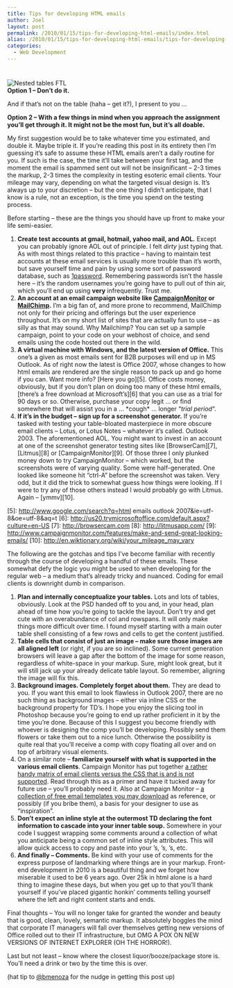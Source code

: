```yaml
---
title: Tips for developing HTML emails
author: Joel
layout: post
permalink: /2010/01/15/tips-for-developing-html-emails/index.html
alias: /2010/01/15/tips-for-developing-html-emails/tips-for-developing-html-emails
categories:
  - Web Development
---
```

# 

![Nested tables FTL][1]  
**Option 1 – Don’t do it.**

 [1]: http://www.joeloliveira.com/wp-content/uploads/2010/01/140341-main_Full-e1263592316562.jpg "nested tables"

And if that’s not on the table (haha – get it?), I present to you …

**Option 2 – With a few things in mind when you approach the assignment you’ll get through it. It might not be the most fun, but it’s all doable.**

My first suggestion would be to take whatever time you estimated, and double it. Maybe triple it. If you’re reading this post in its entirety then I’m guessing it’s safe to assume these HTML emails aren’t a daily routine for you. If such is the case, the time it’ll take between your first  tag, and the moment the email is spammed sent out will not be insignificant – 2-3 times the markup, 2-3 times the complexity in testing esoteric email clients. Your mileage may vary, depending on what the targeted visual design is. It’s always up to your discretion – but the one thing I didn’t anticipate, that I know is a rule, not an exception, is the time you spend on the testing process.

Before starting – these are the things you should have up front to make your life semi-easier.

1.  **Create test accounts at gmail, hotmail, yahoo mail, and AOL.** Except you can probably ignore AOL out of principle. I felt *dirty* just typing that. As with most things related to this practice – having to maintain test accounts at these email services is usually more trouble than it’s worth, but save yourself time and pain by using some sort of password database, such as [1password][2]. Remembering passwords isn’t the hassle here – it’s the random usernames you’re going have to pull out of thin air, which you’ll end up using **very** infrequently. Trust me.
2.  **An account at an email campaign website like [CampaignMonitor][3] or [MailChimp][4].** I’m a big fan of, and more prone to recommend, MailChimp not only for their pricing and offerings but the user experience throughout. It’s on my short list of sites that are actually fun to use – as silly as that may sound. Why Mailchimp? You can set up a sample campaign, point to your code on your webhost of choice, and send emails using the code hosted out there in the wild.
3.  **A virtual machine with Windows, and the latest version of Office.** This one’s a given as most emails sent for B2B purposes will end up in MS Outlook. As of right now the latest is Office 2007, whose changes to how html emails are rendered are the single reason to pack up and go home if you can. Want more info? [Here you go][5]. Office costs money, obviously, but if you don’t plan on doing too many of these html emails, [there’s a free download at Microsoft’s][6] that you can use as a trial for 90 days or so. Otherwise, purchase your copy legit … or find somewhere that will assist you in a … \*cough\* … longer “*trial period*“.
4.  **If it’s in the budget – sign up for a screenshot generator.** If you’re tasked with testing your table-bloated masterpiece in more obscure email clients – Lotus, or Lotus Notes – whatever it’s called. Outlook 2003. The aforementioned AOL. You might want to invest in an account at one of the screenshot generator testing sites like [BrowserCam][7], [Litmus][8] or [CampaignMonitor][9]. Of those three I only plunked money down to try CampaignMonitor – which worked, but the screenshots were of varying quality. Some were half-generated. One looked like someone hit “ctrl-A” before the screenshot was taken. Very odd, but it did the trick to somewhat guess how things were looking. If I were to try any of those others instead I would probably go with Litmus. Again – [ymmv][10].

 [2]: http://agilewebsolutions.com/products/1Password
 [3]: http://www.campaignmonitor.com
 [4]: http://mailchimp.com
 [5]: http://www.google.com/search?q=html emails outlook 2007&ie=utf-8&oe=utf-8&aq=t
 [6]: http://us20.trymicrosoftoffice.com/default.aspx?culture=en-US
 [7]: http://browsercam.com
 [8]: http://litmusapp.com/
 [9]: http://www.campaignmonitor.com/features/make-and-send-great-looking-emails/
 [10]: http://en.wiktionary.org/wiki/your_mileage_may_vary

The following are the gotchas and tips I’ve become familiar with recently through the course of developing a handful of these emails. These somewhat defy the logic you might be used to when developing for the regular web – a medium that’s already tricky and nuanced. Coding for email clients is downright dumb in comparison.

1.  **Plan and internally conceptualize your tables.** Lots and lots of tables, obviously. Look at the PSD handed off to you and, in your head, plan ahead of time how you’re going to tackle the layout. Don’t try and get cute with an overabundance of col and rowspans. It will only make things more difficult over time. I found myself starting with a main outer table shell consisting of a few rows and cells to get the content justified.
2.  **Table cells that consist of just an image – make sure those images are all aligned left** (or right, if you are so inclined). Some current generation browsers will leave a gap after the bottom of the image for some reason, regardless of white-space in your markup. Sure,  might look great, but it will still jack up your already delicate table layout. So remember, aligning the image will fix this.
3.  **Background images. Completely forget about them.** They are dead to you. If you want this email to look flawless in Outlook 2007, there are no such thing as background images – either via inline CSS or the background property for TD’s. I hope you enjoy the slicing tool in Photoshop because you’re going to end up rather proficient in it by the time you’re done. Because of this I suggest you become friendly with whoever is designing the comp you’ll be developing. Possibly send them flowers or take them out to a nice lunch. Otherwise the possibility is quite real that you’ll receive a comp with copy floating all over and on top of arbitrary visual elements.
4.  On a similar note – **familiarize yourself with what is supported in the various email clients**. Campaign Monitor has put together [a rather handy matrix of email clients versus the CSS that is and is not supported][11]. Read through this as a primer and have it tucked away for future use – you’ll probably need it. Also at Campaign Monitor – [a collection of free email templates you may download][12] as reference, or possibly (if you bribe them), a basis for your designer to use as “inspiration”.
5.  **Don’t expect an inline style at the outermost TD declaring the font information to cascade into your inner table soup.** Somewhere in your code I suggest wrapping some comments around a collection of what you anticipate being a common set of inline style attributes. This will allow quick access to copy and paste into your ’s, ’s, ’s, etc.
6.  **And finally – Comments.** Be kind with your use of comments for the express purpose of landmarking where things are in your markup. Front-end development in 2010 is a beautiful thing and we forget how miserable it used to be 6 years ago. Over 25k in html alone is a hard thing to imagine these days, but when you get up to that you’ll thank yourself if you’ve placed gigantic honkin’ comments telling yourself where the left and right content starts and ends.

 [11]: http://www.campaignmonitor.com/css/
 [12]: http://www.campaignmonitor.com/templates/

Final thoughts – You will no longer take for granted the wonder and beauty that is good, clean, lovely, semantic markup. It absolutely boggles the mind that corporate IT managers will fall over themselves getting new versions of Office rolled out to their IT infrastructure, but OMG A POX ON NEW VERSIONS OF INTERNET EXPLORER (OH THE HORROR!).

Last but not least – know where the closest liquor/booze/package store is. You’ll need a drink or two by the time this is over.

(hat tip to [@bmenoza][13] for the nudge in getting this post up)

 [13]: http://twitter.com/bmenoza
